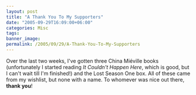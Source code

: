```yaml
---
layout: post
title: "A Thank You To My Supporters"
date: "2005-09-29T16:09:00+06:00"
categories: Misc 
tags: 
banner_image: 
permalink: /2005/09/29/A-Thank-You-To-My-Supporters
---
```


Over the last two weeks, I've gotten three China Mi&eacute;ville books (unfortunately I started reading <i>It Couldn't Happen Here</i>, which is good, but I can't wait till I'm finished!) and the Lost Season One box. All of these came from my wishlist, but none with a name. To whomever was nice out there, <b>thank you</b>!